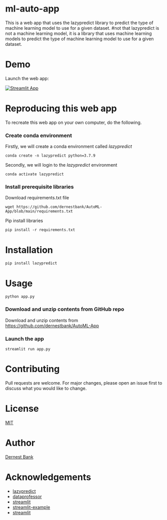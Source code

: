 # ml-auto-app

This is a web app that uses the lazypredict library to predict the type of machine learning model to use for a given dataset.
#not that lazypredict is not a machine learning model, it is a library that uses machine learning models to predict the type of machine learning model to use for a given dataset.

# Demo

Launch the web app:

[![Streamlit App](https://static.streamlit.io/badges/streamlit_badge_black_white.svg)](https://share.streamlit.io/dataprofessor/ml-auto-app/main/app.py)



# Reproducing this web app
To recreate this web app on your own computer, do the following.

### Create conda environment
Firstly, we will create a conda environment called *lazypredict*
```
conda create -n lazypredict python=3.7.9
```
Secondly, we will login to the *lazypredict* environment
```
conda activate lazypredict
```
### Install prerequisite libraries

Download requirements.txt file

```
wget https://github.com/dernestbank/AutoML-App/blob/main/requirements.txt

```

Pip install libraries
```
pip install -r requirements.txt
```

# Installation
```
pip install lazypredict
```
# Usage
```
python app.py
```



###  Download and unzip contents from GitHub repo

Download and unzip contents from https://github.com/dernestbank/AutoML-App

###  Launch the app

```
streamlit run app.py
```

# Contributing
Pull requests are welcome. For major changes, please open an issue first to discuss what you would like to change.
# License
[MIT](https://choosealicense.com/licenses/mit/)
# Author
[Dernest Bank](https://github.com/dernestbank)
# Acknowledgements
- [lazypredict](https://github.com/shankarpandala/lazypredict)
- [dataprofessor](https://github.com/dataprofessor)
- [streamlit](https://github.com/streamlit/streamlit)
- [streamlit-example](https://github.com/streamlit/streamlit-example)
- [streamlit    ](https://github.com/streamlit/streamlit)
